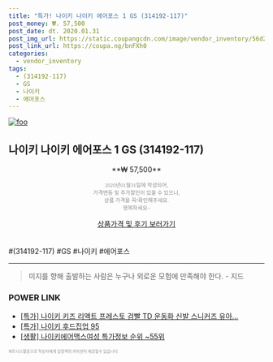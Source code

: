 ```yaml
--- 
title: "특가! 나이키 나이키 에어포스 1 GS (314192-117)" 
post_money: ₩. 57,500 
post_date: dt. 2020.01.31 
post_img_url: https://static.coupangcdn.com/image/vendor_inventory/56d2/07363230ef2860ac0cec5fb68f061db8ff5a542e1eda52429f5d08605233.jpg 
post_link_url: https://coupa.ng/bnFXh0 
categories: 
  - vendor_inventory 
tags: 
  - (314192-117) 
  - GS 
  - 나이키 
  - 에어포스 
--- 
```

[![foo](https://static.coupangcdn.com/image/vendor_inventory/56d2/07363230ef2860ac0cec5fb68f061db8ff5a542e1eda52429f5d08605233.jpg)](https://coupa.ng/bnFXh0) 

## 나이키 나이키 에어포스 1 GS (314192-117) 
<p style="text-align: center;">**₩ 57,500**</p> 
<p style="text-align: center;"><span style="color: #898c8f; font-family: Georgia,Times,serif; font-size: 0.75em;">2020년01월31일에 작성되어, <br>가격변동 및 추가할인이 있을 수 있으니,<br> 상품 가격을 꼭!확인해주세요.<br>행복하세요~</span> 
</p>	 
<div markdown="0" style="text-align: center;"><a href="https://coupa.ng/bnFXh0" class="btn btn--success">상품가격 및 후기 보러가기</a></div> 
<br><br> 
  #(314192-117) #GS #나이키 #에어포스 
<hr> 

> 미지를 향해 출발하는 사람은 누구나 외로운 모험에 만족해야 한다. - 지드 


### POWER LINK

* <a href="https://blog.naver.com/an0733/221788847267" target="_blank">[특가] 나이키 키즈 리액트 프레스토 검빨 TD 운동화 신발 스니커즈 유아...</a>
* <a href="https://blog.naver.com/sakai111/221786214017" target="_blank">[특가] 나이키 후드집업 95</a>
* <a href="https://blog.naver.com/sakai111/221779783006" target="_blank"> [생활] 나이키에어맥스여성 특가정보 순위 ~55위</a>

<span style="color: #898c8f; font-family: Georgia,Times,serif; font-size: 0.55em;">파트너스활동으로 작성자에게 일정액의 커미션이 제공될수 있습니다.</span> 

